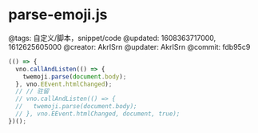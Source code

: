 # parse-emoji.js

@tags: 自定义/脚本，snippet/code
@updated: 1608363717000, 1612625605000
@creator: AkrISrn
@updater: AkrISrn
@commit: fdb95c9

```js
(() => {
  vno.callAndListen(() => {
    twemoji.parse(document.body);
  }, vno.EEvent.htmlChanged);
  // // 驻留
  // vno.callAndListen(() => {
  //   twemoji.parse(document.body);
  // }, vno.EEvent.htmlChanged, document, true);
})();
```

